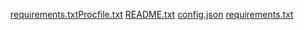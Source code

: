 [requirements.txt](https://github.com/user-attachments/files/19653582/requirements.txt)[Procfile.txt](https://github.com/user-attachments/files/19653171/Procfile.txt)
[README.txt](https://github.com/user-attachments/files/19653178/README.txt)
[config.json](https://github.com/user-attachments/files/19653180/config.json)
[requirements.txt](https://github.com/user-attachments/files/19653591/requirements.txt)
